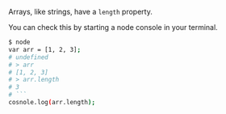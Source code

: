 Arrays, like strings, have a `length` property.

You can check this by starting a node console in your terminal.

```sh
$ node
var arr = [1, 2, 3];
# undefined
# > arr
# [1, 2, 3]
# > arr.length
# 3
# ```
cosnole.log(arr.length);
